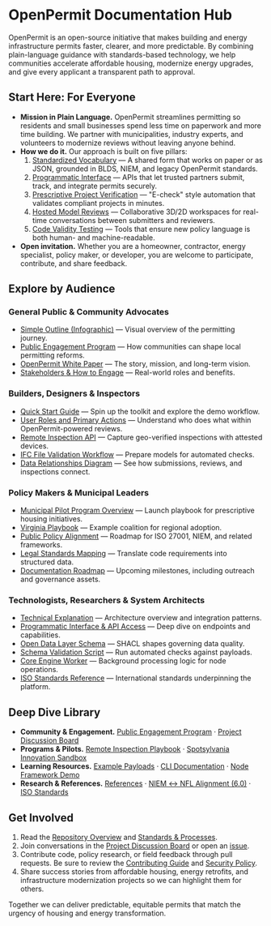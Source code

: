 # OpenPermit Documentation Hub

OpenPermit is an open-source initiative that makes building and energy infrastructure permits faster, clearer, and more predictable. By combining plain-language guidance with standards-based technology, we help communities accelerate affordable housing, modernize energy upgrades, and give every applicant a transparent path to approval.

## Start Here: For Everyone
- **Mission in Plain Language.** OpenPermit streamlines permitting so residents and small businesses spend less time on paperwork and more time building. We partner with municipalities, industry experts, and volunteers to modernize reviews without leaving anyone behind.
- **How we do it.** Our approach is built on five pillars:
  1. [Standardized Vocabulary](standardized_vocabulary.md) — A shared form that works on paper or as JSON, grounded in BLDS, NIEM, and legacy OpenPermit standards.
  2. [Programmatic Interface](programmatic_interface.md) — APIs that let trusted partners submit, track, and integrate permits securely.
  3. [Prescriptive Project Verification](prescriptive_verification.md) — "E-check" style automation that validates compliant projects in minutes.
  4. [Hosted Model Reviews](hosted_model_reviews.md) — Collaborative 3D/2D workspaces for real-time conversations between submitters and reviewers.
  5. [Code Validity Testing](code_validity_testing.md) — Tools that ensure new policy language is both human- and machine-readable.
- **Open invitation.** Whether you are a homeowner, contractor, energy specialist, policy maker, or developer, you are welcome to participate, contribute, and share feedback.

## Explore by Audience

### General Public & Community Advocates
- [Simple Outline (Infographic)](outline_infographic.html) — Visual overview of the permitting journey.
- [Public Engagement Program](public_engagement.md) — How communities can shape local permitting reforms.
- [OpenPermit White Paper](white_paper.md) — The story, mission, and long-term vision.
- [Stakeholders & How to Engage](https://github.com/SheetPros/OpenPermit?tab=readme-ov-file#stakeholders--how-to-engage) — Real-world roles and benefits.

### Builders, Designers & Inspectors
- [Quick Start Guide](QUICK_START.md) — Spin up the toolkit and explore the demo workflow.
- [User Roles and Primary Actions](ui_roles.md) — Understand who does what within OpenPermit-powered reviews.
- [Remote Inspection API](remote_inspections.md) — Capture geo-verified inspections with attested devices.
- [IFC File Validation Workflow](ifc_approval.md) — Prepare models for automated checks.
- [Data Relationships Diagram](data_relationships.html) — See how submissions, reviews, and inspections connect.

### Policy Makers & Municipal Leaders
- [Municipal Pilot Program Overview](../PILOT_PROGRAM.md) — Launch playbook for prescriptive housing initiatives.
- [Virginia Playbook](../Virginia/README.md) — Example coalition for regional adoption.
- [Public Policy Alignment](nfl-standards-plan.md) — Roadmap for ISO 27001, NIEM, and related frameworks.
- [Legal Standards Mapping](legal_standards_mapping.md) — Translate code requirements into structured data.
- [Documentation Roadmap](roadmap.md) — Upcoming milestones, including outreach and governance assets.

### Technologists, Researchers & System Architects
- [Technical Explanation](technical_explanation.md) — Architecture overview and integration patterns.
- [Programmatic Interface & API Access](programmatic_interface.md) — Deep dive on endpoints and capabilities.
- [Open Data Layer Schema](../open-data-layer/schema/validation.shacl) — SHACL shapes governing data quality.
- [Schema Validation Script](../open-data-layer/schema/validate_schema.py) — Run automated checks against payloads.
- [Core Engine Worker](../src/core/worker.js) — Background processing logic for node operations.
- [ISO Standards Reference](iso_standard.md) — International standards underpinning the platform.

## Deep Dive Library
- **Community & Engagement.** [Public Engagement Program](public_engagement.md) · [Project Discussion Board](https://github.com/SheetPros/OpenPermit/discussions)
- **Programs & Pilots.** [Remote Inspection Playbook](remote_inspections.md) · [Spotsylvania Innovation Sandbox](../example/spotsylvania-innovation-sandbox.html)
- **Learning Resources.** [Example Payloads](../example) · [CLI Documentation](../cli/README.md) · [Node Framework Demo](../example/index.html)
- **Research & References.** [References](references.md) · [NIEM ↔ NFL Alignment (6.0)](niem-alignment-6.0.md) · [ISO Standards](iso_standard.md)

## Get Involved
1. Read the [Repository Overview](../README.md) and [Standards & Processes](../standards.md).
2. Join conversations in the [Project Discussion Board](https://github.com/SheetPros/OpenPermit/discussions) or open an [issue](https://github.com/SheetPros/OpenPermit/issues/new).
3. Contribute code, policy research, or field feedback through pull requests. Be sure to review the [Contributing Guide](https://github.com/SheetPros/OpenPermit/blob/main/CONTRIBUTING.md) and [Security Policy](../SECURITY.md).
4. Share success stories from affordable housing, energy retrofits, and infrastructure modernization projects so we can highlight them for others.

Together we can deliver predictable, equitable permits that match the urgency of housing and energy transformation.
